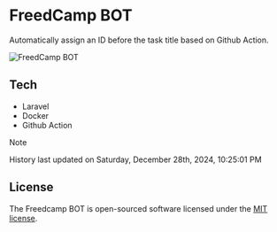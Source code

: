 # FreedCamp BOT

Automatically assign an ID before the task title based on Github Action.

![FreedCamp BOT](https://repository-images.githubusercontent.com/737932867/7d34798b-2680-471c-b089-a78a718d3d6a)

## Tech

- Laravel
- Docker
- Github Action

> [!NOTE]  
> History last updated on Saturday, December 28th, 2024, 10:25:01 PM

## License

The Freedcamp BOT is open-sourced software licensed under the [MIT license](https://opensource.org/licenses/MIT).
